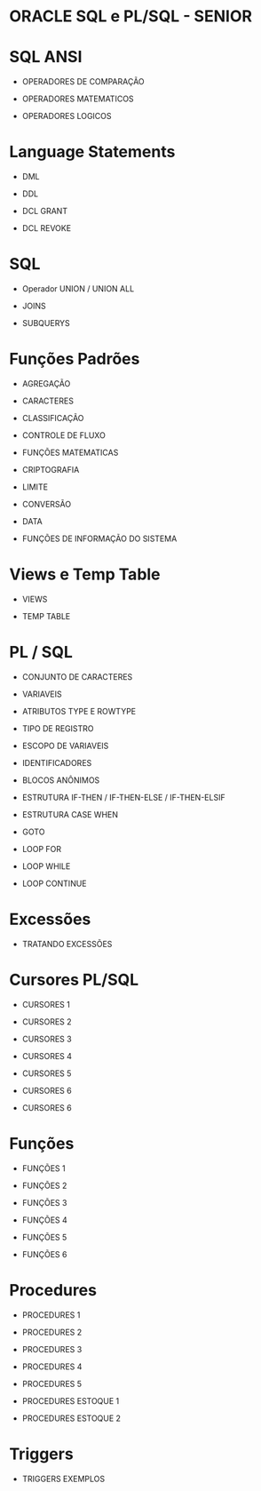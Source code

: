 #   ORACLE SQL e PL/SQL  -  SENIOR

#  SQL ANSI

 - OPERADORES DE COMPARAÇÃO

 - OPERADORES MATEMATICOS

 - OPERADORES LOGICOS 

#  Language Statements

 - DML

 - DDL 

 - DCL GRANT

 - DCL REVOKE

# SQL

 - Operador UNION / UNION ALL

 - JOINS

 - SUBQUERYS

# Funções Padrões

 - AGREGAÇÃO 

 - CARACTERES 

 - CLASSIFICAÇÃO

 - CONTROLE DE FLUXO

 - FUNÇÕES MATEMATICAS

 - CRIPTOGRAFIA

 - LIMITE
 
 - CONVERSÃO

 - DATA 

 - FUNÇÕES DE INFORMAÇÃO DO SISTEMA

# Views e Temp Table

 - VIEWS

 - TEMP TABLE

# PL / SQL

 - CONJUNTO DE CARACTERES
 
 - VARIAVEIS
 
 - ATRIBUTOS TYPE E ROWTYPE
                  
 - TIPO DE REGISTRO

 - ESCOPO DE VARIAVEIS

 - IDENTIFICADORES

 - BLOCOS ANÔNIMOS

 - ESTRUTURA IF-THEN / IF-THEN-ELSE / IF-THEN-ELSIF

 - ESTRUTURA CASE WHEN

 - GOTO

 - LOOP FOR
 
 - LOOP WHILE

 - LOOP CONTINUE

# Excessões

- TRATANDO EXCESSÕES

# Cursores PL/SQL

 - CURSORES 1

 - CURSORES 2

 - CURSORES 3

 - CURSORES 4

 - CURSORES 5

 - CURSORES 6

 - CURSORES 6


# Funções

 - FUNÇÕES 1

 - FUNÇÕES 2

 - FUNÇÕES 3

 - FUNÇÕES 4

 - FUNÇÕES 5

 - FUNÇÕES 6


# Procedures

 - PROCEDURES  1

 - PROCEDURES  2

 - PROCEDURES  3

 - PROCEDURES  4

 - PROCEDURES  5

 - PROCEDURES ESTOQUE  1

 - PROCEDURES ESTOQUE  2


# Triggers 

 - TRIGGERS EXEMPLOS




























